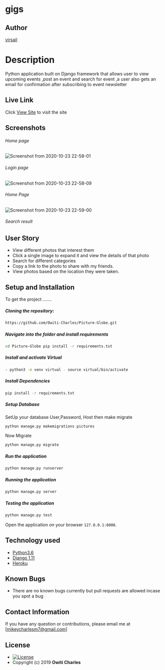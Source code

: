 # gigs 
## Author  
  
[virsail](https://github.com/virsail)  
  
# Description  
Python application built on Django framework that allows user to view upcoming events ,post an event and search for event ,a user also gets an email for confirmation after subscribing to event newsletter 
  
##  Live Link  
 Click [View Site]()  to visit the site
  
## Screenshots 
###### Home page
 ![Screenshot from 2020-10-23 22-58-01](https://user-images.githubusercontent.com/66640798/97077877-eea3a080-15ef-11eb-97e8-debb3db912f2.png)
 
 ###### Login page
 ![Screenshot from 2020-10-23 22-58-09](https://user-images.githubusercontent.com/66640798/97077906-30cce200-15f0-11eb-8029-71c94a59857b.png)

 ###### Home Page
 ![Screenshot from 2020-10-23 22-59-00](https://user-images.githubusercontent.com/66640798/97077940-94efa600-15f0-11eb-9bb5-c2aa544f12ad.png)

 
 ###### Search result
 
## User Story  
  
* View different photos that interest them  
* Click a single image to expand it and view the details of that photo  
* Search for different categories   
* Copy a link to the photo to share with my friends.  
* View photos based on the location they were taken.  
  

  
## Setup and Installation  
To get the project .......  
  
##### Cloning the repository:  
 ```bash 
 https://github.com/Owiti-Charles/Picture-Globe.git 
```
##### Navigate into the folder and install requirements  
 ```bash 
cd Picture-Globe pip install -r requirements.txt 
```
##### Install and activate Virtual  
 ```bash 
- python3 -m venv virtual - source virtual/bin/activate  
```  
##### Install Dependencies  
 ```bash 
 pip install -r requirements.txt 
```  
 ##### Setup Database  
  SetUp your database User,Password, Host then make migrate  
 ```bash 
python manage.py makemigrations pictures 
 ``` 
 Now Migrate  
 ```bash 
 python manage.py migrate 
```
##### Run the application  
 ```bash 
 python manage.py runserver 
``` 
##### Running the application  
 ```bash 
 python manage.py server 
```
##### Testing the application  
 ```bash 
 python manage.py test 
```
Open the application on your browser `127.0.0.1:8000`.  
  
  
## Technology used  
  
* [Python3.6](https://www.python.org/)  
* [Django 1.11](https://docs.djangoproject.com/en/2.2/)  
* [Heroku](https://heroku.com)  
  
  
## Known Bugs  
* There are no known bugs currently but pull requests are allowed incase you spot a bug  
  
## Contact Information   
If you have any question or contributions, please email me at [mikeycharlesm7@gmail.com]  
  
## License 

* [![License](https://img.shields.io/packagist/l/loopline-systems/closeio-api-wrapper.svg)](https://github.com/Owiti-Charles/Picture-Globe/blob/master/LICENSE)  
* Copyright (c) 2019 **Owiti Charles**
